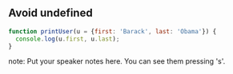 ##  Avoid undefined

```javascript
function printUser(u = {first: 'Barack', last: 'Obama'}) {
  console.log(u.first, u.last);
}
```

note:
    Put your speaker notes here.
    You can see them pressing 's'.
